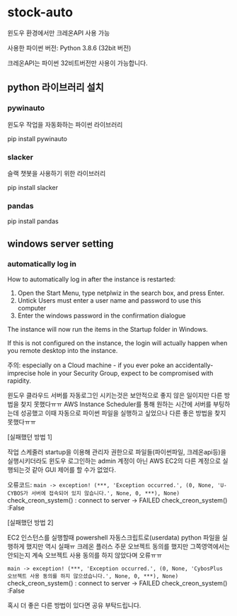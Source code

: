 # stock-auto

윈도우 환경에서만 크레온API 사용 가능

사용한 파이썬 버전: Python 3.8.6 (32bit 버전)

크레온API는 파이썬 32비트버전만 사용이 가능합니다.


## python 라이브러리 설치

### pywinauto

윈도우 작업을 자동화하는 파이썬 라이브러리

pip install pywinauto



### slacker

슬랙 챗봇을 사용하기 위한 라이브러리

pip install slacker


### pandas

pip install pandas


## windows server setting

### automatically log in

How to automatically log in after the instance is restarted:

1. Open the Start Menu, type netplwiz in the search box, and press Enter.
2. Untick Users must enter a user name and password to use this computer
3. Enter the windows password in the confirmation dialogue

The instance will now run the items in the Startup folder in Windows.

If this is not configured on the instance, the login will actually happen when you remote desktop into the instance.


주의: especially on a Cloud machine - if you ever poke an accidentally-imprecise hole in your Security Group, expect to be compromised with rapidity.

윈도우 클라우드 서버를 자동로그인 시키는것은 보안적으로 좋지 않은 일이지만 다른 방법을 찾지 못했다ㅠㅠ
AWS Instance Scheduler를 통해 원하는 시간에 서버를 부팅하는데 성공했고 이때 자동으로 파이썬 파일을 실행하고 싶었으나 다른 좋은 방법을 찾지 못했다ㅠㅠ

[실패했던 방법 1]

작업 스케줄러 startup을 이용해 관리자 권한으로 파일들(파이썬파일, 크레온api등)을 실행시키더라도 윈도우 로그인하는 admin 계정이 아닌 AWS EC2의 다른 계정으로 실행되는것 같아 GUI 제어를 할 수가 없었다.

오류코드: 
`main -> exception! (***, 'Exception occurred.', (0, None, 'U-CYBOS가 서버에 접속되어 있지 않습니다.', None, 0, ***), None)` 
check_creon_system() : connect to server -> FAILED
check_creon_system() :False

[실패했던 방법 2]

EC2 인스턴스를 실행할때 powershell 자동스크립트로(userdata) python 파일을 실행하게 했지만 역시 실패ㅠ
크레온 플러스 주문 오브젝트 동의를 했지만 그쪽영역에서는 안되는지 계속 오브젝트 사용 동의를 하지 않았다며 오류ㅠㅠ

`main -> exception! (***, 'Exception occurred.', (0, None, 'CybosPlus 오브젝트 사용 동의를 하지 않으셨습니다.', None, 0, ***), None)`
check_creon_system() : connect to server -> FAILED
check_creon_system() :False

혹시 더 좋은 다른 방법이 있다면 공유 부탁드립니다.

